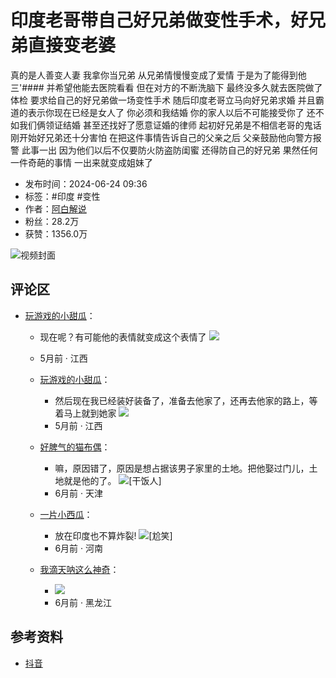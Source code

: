 # 印度老哥带自己好兄弟做变性手术，好兄弟直接变老婆

真的是人善变人妻 我拿你当兄弟 从兄弟情慢慢变成了爱情 于是为了能得到他 三'#### 并希望他能去医院看看 但在对方的不断洗脑下 最终没多久就去医院做了体检 要求给自己的好兄弟做一场变性手术 随后印度老哥立马向好兄弟求婚 并且霸道的表示你现在已经是女人了 你必须和我结婚 你的家人以后不可能接受你了 还不如我们俩领证结婚 甚至还找好了愿意证婚的律师 起初好兄弟是不相信老哥的鬼话 刚开始好兄弟还十分害怕 在把这件事情告诉自己的父亲之后 父亲鼓励他向警方报警 此事一出 因为他们以后不仅要防火防盗防闺蜜 还得防自己的好兄弟 果然任何一件奇葩的事情 一出来就变成姐妹了

- 发布时间：2024-06-24 09:36
- 标签：#印度 #变性
- 作者：[阿白解说](//www.douyin.com/user/MS4wLjABAAAAfG6tRTW7OKLbF5k4PoKHbWs_JwCALpk0duqukcGgreXqD3MLCS1BZlchGyqYfls0)
- 粉丝：28.2万
- 获赞：1356.0万

![视频封面](//p3-pc-sign.douyinpic.com/image-cut-tos/696b6603514a550e04ef7bfc54fa3053~tplv-dy-resize-origshort-autoq-75:330.jpeg?biz_tag=pcweb_cover&from=327834062&lk3s=138a59ce&s=PackSourceEnum_WEBPC_RELATED_AWEME&sc=cover&se=false&x-expires=2052219600&x-signature=XxHIa0Im7boitqXj0a04%2BMYxXBk%3D)

## 评论区

- [玩游戏的小甜瓜](//www.douyin.com/user/MS4wLjABAAAARQwXru1nhp39g4btYUfaQS21HpuOfTOi5pKhGBcxDMOb6i9AdMyG-Qh7Vi8IPmfG)：
    - 现在呢？有可能他的表情就变成这个表情了
    ![](https://p26-sign.douyinpic.com/obj/tos-cn-i-3jr8j4ixpe/e9509de6b6624689b82e5073cbc397cf?lk3s=7b078dd2&x-expires=1736881200&x-signature=696bsBYfNJ2bXzeVNSjqB%2BwjB2U%3D&from=2064092626&s=sticker_comment&se=false&sc=sticker_heif&biz_tag=aweme_comment&l=20250114213950624C4823C8A89E12B337)
    - 5月前 · 江西
  
    - [玩游戏的小甜瓜](//www.douyin.com/user/MS4wLjABAAAARQwXru1nhp39g4btYUfaQS21HpuOfTOi5pKhGBcxDMOb6i9AdMyG-Qh7Vi8IPmfG)：
        - 然后现在我已经装好装备了，准备去他家了，还再去他家的路上，等着马上就到她家
        ![](https://p3-sign.douyinpic.com/obj/tos-cn-o-0812/oA5CAbtbAj0meAACEmaZxmhngDRyN3AwfmI9IA?lk3s=7b078dd2&x-expires=1736881200&x-signature=tnQBcyFGZxWjupI1jXCK438gdNg%3D&from=2064092626&s=sticker_comment&se=false&sc=sticker_heif&biz_tag=aweme_comment&l=20250114213950624C4823C8A89E12B337)
        - 5月前 · 江西
  
    - [好脾气的猫布偶](//www.douyin.com/user/MS4wLjABAAAAhEK-M-19t7nOLU6SfgoJZ0Vfd5kYEgEo3lCwOsppuMw)：
        - 嘛，原因错了，原因是想占据该男子家里的土地。把他娶过门儿，土地就是他的了。
        ![[干饭人]](https://p3-sign.douyinpic.com/obj/tos-cn-i-tsj2vxp0zn/0674983aa4254fbfa936ad857d11d9e8?lk3s=343af0a2&x-expires=2052219600&x-signature=hEbe54WFCJMpU2PZOocymUuv3iw%3D&from=876277922)
        - 6月前 · 天津
  
    - [一片小西瓜](//www.douyin.com/user/MS4wLjABAAAA6Iz9Ec5l4o5ePCd3skX-olzaVpzHl06Ih6aWE9cKQxCUTqHPmqaHkiRzJ9P1m-3U)：
        - 放在印度也不算炸裂!
        ![[尬笑]](https://p3-sign.douyinpic.com/obj/tos-cn-i-tsj2vxp0zn/455d711edbee4930b0ee5137408d019c?lk3s=343af0a2&x-expires=2052219600&x-signature=1dyvYmZFJxK%2BmSzr3KbhDMVv1dQ%3D&from=876277922)
        - 6月前 · 河南
  
    - [我滴天呐这么神奇](//www.douyin.com/user/MS4wLjABAAAAZ9dRNrPHLeWhExpdIR2s23FZZi7kUtyddvdXKEgIRWY)：
        - ![](https://p26-sign.douyinpic.com/tos-cn-i-p14lwwcsbr/da9ed4d71dc74aeebeed6a6025b47457~tplv-p14lwwcsbr-x2-q75-r:248:332:q75.image?lk3s=7b078dd2&x-expires=1736881200&x-signature=vYy0ZBLxZDhG1pFqYP5E7a90NOU%3D&from=2064092626&se=false&sc=thumb&biz_tag=aweme_comment&l=20250114213950624C4823C8A89E12B337)
        - 6月前 · 黑龙江

## 参考资料
- [抖音](https://www.douyin.com)
<!-- tcd_original_link https://www.douyin.com/video/7384001327556267301 -->
